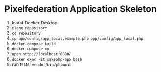 # Pixelfederation Application Skeleton

1. Install Docker Desktop
2. ```clone repository```
3. ```cd repository```
4. ```cp app/config/app_local.example.php app/config/app_local.php```
5. ```docker-compose build```
6. ```docker-compose up```
7. ```open http://localhost:8080/```
8. ```docker exec -it cakephp-app bash```
9. run tests: ```vendor/bin/phpunit```